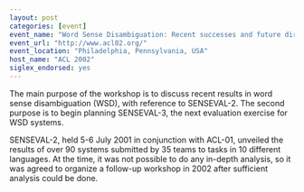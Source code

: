 ```yaml
---
layout: post
categories: [event]
event_name: "Word Sense Disambiguation: Recent successes and future directions"
event_url: "http://www.acl02.org/"
event_location: "Philadelphia, Pennsylvania, USA"
host_name: "ACL 2002"
siglex_endorsed: yes
---
```

The main purpose of the workshop is to discuss recent results in word sense disambiguation (WSD), with reference to SENSEVAL-2. The second purpose is to begin planning SENSEVAL-3, the next evaluation exercise for WSD systems.

SENSEVAL-2, held 5-6 July 2001 in conjunction with ACL-01, unveiled the results of over 90 systems submitted by 35 teams to tasks in 10 different languages. At the time, it was not possible to do any in-depth analysis, so it was agreed to organize a follow-up workshop in 2002 after sufficient analysis could be done.